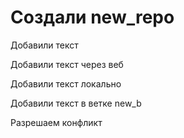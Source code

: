 ﻿# Создали new_repo

Добавили текст

Добавили текст через веб

Добавили текст локально

Добавили текст в ветке new_b

Разрешаем конфликт
